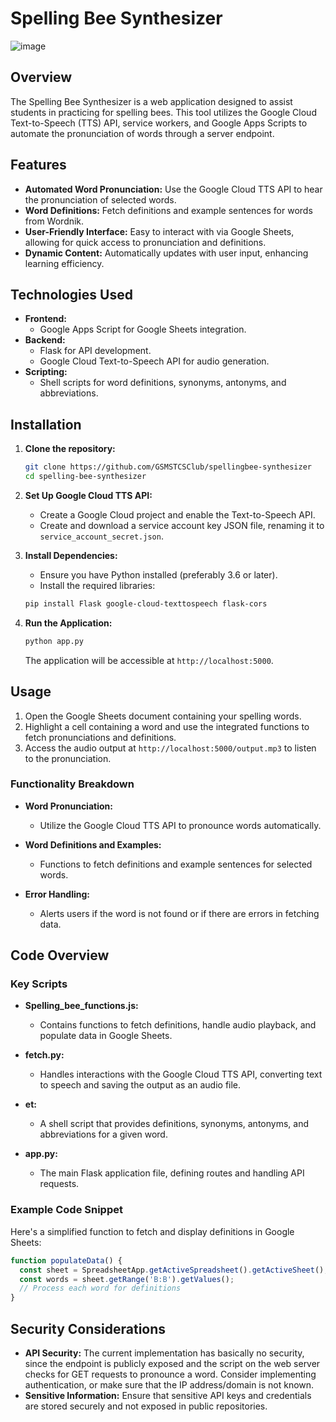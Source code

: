 # Spelling Bee Synthesizer

![image](https://github.com/user-attachments/assets/097dcced-996e-4df3-a618-d2d1811d5ea0)

## Overview
The Spelling Bee Synthesizer is a web application designed to assist students in practicing for spelling bees. This tool utilizes the Google Cloud Text-to-Speech (TTS) API, service workers, and Google Apps Scripts to automate the pronunciation of words through a server endpoint.

## Features

- **Automated Word Pronunciation:** Use the Google Cloud TTS API to hear the pronunciation of selected words.
- **Word Definitions:** Fetch definitions and example sentences for words from Wordnik.
- **User-Friendly Interface:** Easy to interact with via Google Sheets, allowing for quick access to pronunciation and definitions.
- **Dynamic Content:** Automatically updates with user input, enhancing learning efficiency.

## Technologies Used

- **Frontend:**
  - Google Apps Script for Google Sheets integration.
- **Backend:**
  - Flask for API development.
  - Google Cloud Text-to-Speech API for audio generation.
- **Scripting:**
  - Shell scripts for word definitions, synonyms, antonyms, and abbreviations.

## Installation

1. **Clone the repository:**

   ```bash
   git clone https://github.com/GSMSTCSClub/spellingbee-synthesizer
   cd spelling-bee-synthesizer
   ```

2. **Set Up Google Cloud TTS API:**
   - Create a Google Cloud project and enable the Text-to-Speech API.
   - Create and download a service account key JSON file, renaming it to `service_account_secret.json`.

3. **Install Dependencies:**
   - Ensure you have Python installed (preferably 3.6 or later).
   - Install the required libraries:

   ```bash
   pip install Flask google-cloud-texttospeech flask-cors
   ```

4. **Run the Application:**

   ```bash
   python app.py
   ```

   The application will be accessible at `http://localhost:5000`.

## Usage

1. Open the Google Sheets document containing your spelling words.
2. Highlight a cell containing a word and use the integrated functions to fetch pronunciations and definitions.
3. Access the audio output at `http://localhost:5000/output.mp3` to listen to the pronunciation.

### Functionality Breakdown

- **Word Pronunciation:**
  - Utilize the Google Cloud TTS API to pronounce words automatically.
  
- **Word Definitions and Examples:**
  - Functions to fetch definitions and example sentences for selected words.

- **Error Handling:**
  - Alerts users if the word is not found or if there are errors in fetching data.

## Code Overview

### Key Scripts

- **Spelling_bee_functions.js:** 
  - Contains functions to fetch definitions, handle audio playback, and populate data in Google Sheets.

- **fetch.py:** 
  - Handles interactions with the Google Cloud TTS API, converting text to speech and saving the output as an audio file.

- **et:** 
  - A shell script that provides definitions, synonyms, antonyms, and abbreviations for a given word.

- **app.py:** 
  - The main Flask application file, defining routes and handling API requests.

### Example Code Snippet

Here's a simplified function to fetch and display definitions in Google Sheets:

```javascript
function populateData() {
  const sheet = SpreadsheetApp.getActiveSpreadsheet().getActiveSheet();
  const words = sheet.getRange('B:B').getValues();
  // Process each word for definitions
}
```

## Security Considerations

- **API Security:** The current implementation has basically no security, since the endpoint is publicly exposed and the script on the web server checks for GET requests to pronounce a word. Consider implementing authentication, or make sure that the IP address/domain is not known.
- **Sensitive Information:** Ensure that sensitive API keys and credentials are stored securely and not exposed in public repositories.
